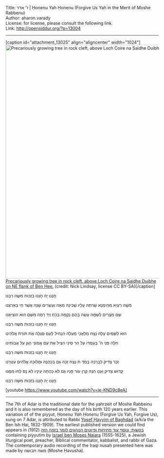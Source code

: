 <html>
<head></head>
<body>
Title: ז׳ אדר | Ḥonenu Yah Ḥonenu (Forgive Us Yah in the Merit of Moshe Rabbenu)<br />
Author: aharon.varady<br />
License: for license, please consult the following link.<br />
Link: <a href="http://opensiddur.org/?p=13004">http://opensiddur.org/?p=13004</a>
<p />
<hr />

[caption id="attachment_13025" align="aligncenter" width="1024"]<a href="https://opensiddur.org/wp-content/uploads/2016/03/geograph-1680097-by-Nick-Lindsay.jpg" rel="attachment wp-att-13025"><img src="https://opensiddur.org/wp-content/uploads/2016/03/geograph-1680097-by-Nick-Lindsay.jpg" alt="Precariously growing tree in rock cleft, above Loch Coire na Saidhe Duibhe on NE flank of Ben Hee. (credit: Nick Lindsay, license CC BY-SA)" width="1024" height="768" class="size-full wp-image-13025" /></a> <a href="http://www.geograph.org.uk/more.php?id=1680097">Precariously growing tree in rock cleft, above Loch Coire na Saidhe Duibhe on NE flank of Ben Hee.</a> (credit: Nick Lindsay, license CC BY-SA)[/caption]

<div class="liturgy">
חׇנֵּנוּ יָהּ חׇנֵּנוּ בִּזְכוּת משֶׁה רַבֵּנוּ 

משֶׁה רַעְיָא מְהֵימְנָא שָׁרְתָה עָלָיו שְׁכִינָה
מֵאָה וְעֶשְׂרִים שָׁנָה אֲשֶׁר חַי בְּאַרְצֵנוּ

שָׂם מִצְרַיִם לְשַׁמָּה עָשָׂה בָהֶם נְקָמָה
בְּכֹחַ וְיָד רָמָה מִשָּׁם הוּא הוֹצִיאָנוּ

חׇנֵּנוּ יָהּ חׇנֵּנוּ בִּזְכוּת משֶׁה רַבֵּנוּ 

הוּא לַשָּׁמַיִם עָלָה נָצַח מַלְאֲכֵי מַעְלָה
הִנְחִיל לְעַם סְגֻלָּה אֶת תּוֹרַת אֱלֹהֵינוּ

חִלָּה פְּנֵי ה' בְּעָמְדוֹ עַל הַר סִינַי
הִצִּיל אֶת עַם אֱמוּנַי הֵגֵן עַל אֲבוֹתֵינוּ

חׇנֵּנוּ יָהּ חׇנֵּנוּ בִּזְכוּת משֶׁה רַבֵּנוּ 

זֵכֶר צַדִּיק לִבְרָכָהּ בְּמִדַּ ת נֶצַח זָכָה
גַּם בִּכְהֻנָּה וּמְלוּכָה אֱלֹהִים עִטְּרָנוּ

קָדוֹשׁ צַדִּיק וְעָנָו הִנֵּה קָרַן עוֹר פָּנָיו
גַּם לֹא כָהֲתָה עֵינָיו לֹא נָס לֵחוֹ מִמֶּנּוּ

חׇנֵּנוּ יָהּ חׇנֵּנוּ בִּזְכוּת משֶׁה רַבֵּנוּ 
</div>

[youtube https://www.youtube.com/watch?v=le-KND9c8eA]

<hr />
The 7th of Adar is the traditional date for the yahrzeit of Moshe Rabbeinu and it is also remembered as the day of his birth 120 years earlier. This variation of of the piyyut, <em>Ḥonenu Yah Ḥonenu</em> (Forgive Us Yah, Forgive Us), sung on 7 Adar, is attributed to Rabbi <a href="https://en.wikipedia.org/wiki/Yosef_Hayyim">Yosef Ḥayyim of Baghdad</a> (a/k/a the Ben Ish Ḥai, 1832-1909). The earliest published version we could find appears in <a href="http://www.worldcat.org/title/bakashot-ve-nosaf-petihot-u-fiyutim-ha-nohagim-lomar-ba-zeman-ha-zeh/oclc/30681158?referer=di&ht=edition">בקשות: ונוסף עוד פתיחות ופיוטים הנוהגים לומר בזמה הזה</a> (1912) containing piyyutim by <a href="https://en.wikipedia.org/wiki/Israel_ben_Moses_Najara">Israel ben Moses Najara</a> (1555-1625), a Jewish liturgical poet, preacher, Biblical commentator, kabbalist, and rabbi of Gaza. The contemporary audio recording of the Iraqi nusaḥ presented here was made by משה חבושה (Moshe Ḥavusha).
</body>
</html>